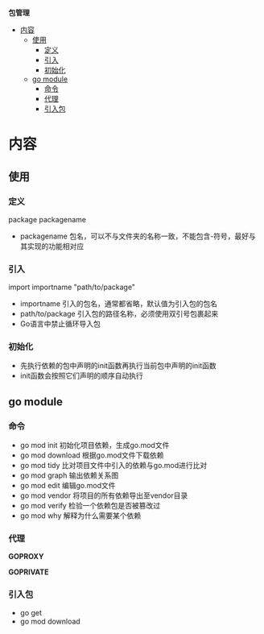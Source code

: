 **包管理**  
- [内容](#内容)
  - [使用](#使用)
    - [定义](#定义)
    - [引入](#引入)
    - [初始化](#初始化)
  - [go module](#go-module)
    - [命令](#命令)
    - [代理](#代理)
    - [引入包](#引入包)

# 内容 #
## 使用 ##
### 定义 ###
package packagename  
- packagename 包名，可以不与文件夹的名称一致，不能包含-符号，最好与其实现的功能相对应

### 引入 ###
import importname "path/to/package"  
- importname 引入的包名，通常都省略，默认值为引入包的包名
- path/to/package 引入包的路径名称，必须使用双引号包裹起来
- Go语言中禁止循环导入包

### 初始化 ###
- 先执行依赖的包中声明的init函数再执行当前包中声明的init函数  
- init函数会按照它们声明的顺序自动执行  
  
## go module ##
### 命令 ###
- go mod init	初始化项目依赖，生成go.mod文件
- go mod download	根据go.mod文件下载依赖
- go mod tidy	比对项目文件中引入的依赖与go.mod进行比对
- go mod graph	输出依赖关系图
- go mod edit	编辑go.mod文件
- go mod vendor	将项目的所有依赖导出至vendor目录
- go mod verify	检验一个依赖包是否被篡改过
- go mod why	解释为什么需要某个依赖 
  
### 代理 ###
**GOPROXY**  

**GOPRIVATE**  

### 引入包 ###
- go get
- go mod download